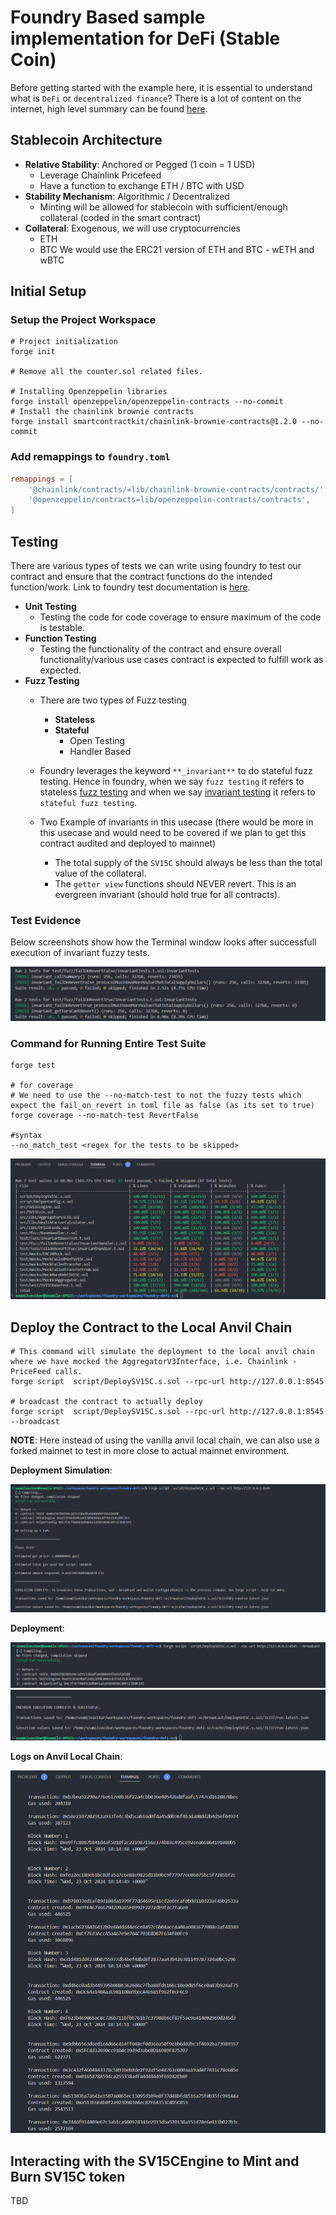 # Foundry Based sample implementation for DeFi (Stable Coin)

Before getting started with the example here, it is essential to understand what is `DeFi` or `decentralized finance`? There is a lot of content on the internet, high level summary can be found [here](readme-docs/defi.md).

## Stablecoin Architecture

- **Relative Stability**: Anchored or Pegged (1 coin = 1 USD)
  - Leverage Chainlink Pricefeed
  - Have a function to exchange ETH / BTC with USD
- **Stability Mechanism**: Algorithmic / Decentralized
  - Minting will be allowed for stablecoin with sufficient/enough collateral (coded in the smart contract)
- **Collateral**: Exogenous, we will use cryptocurrencies
  - ETH
  - BTC
  We would use the ERC21 version of ETH and BTC - wETH and wBTC

## Initial Setup

### Setup the Project Workspace

```shell
# Project initialization
forge init

# Remove all the counter.sol related files. 

# Installing Openzeppelin libraries
forge install openzeppelin/openzeppelin-contracts --no-commit
# Install the chainlink brownie contracts
forge install smartcontractkit/chainlink-brownie-contracts@1.2.0 --no-commit
```

### Add remappings to `foundry.toml`

```toml
remappings = [
    '@chainlink/contracts/=lib/chainlink-brownie-contracts/contracts/',
    '@openzeppelin/contracts=lib/openzeppelin-contracts/contracts',
]
```

## Testing

There are various types of tests we can write using foundry to test our contract and ensure that the contract functions do the intended function/work. Link to foundry test documentation is [here](https://book.getfoundry.sh/forge/tests).

- **Unit Testing**
  - Testing the code for code coverage to ensure maximum of the code is testable.
- **Function Testing**
  - Testing the functionality of the contract and ensure overall functionality/various use cases contract is expected to fulfill work as expected.
- **Fuzz Testing**
  - There are two types of Fuzz testing
    - **Stateless**
    - **Stateful**
      - Open Testing
      - Handler Based
  - Foundry leverages the keyword `**_invariant**` to do stateful fuzz testing. Hence in foundry, when we say `fuzz testing` it refers to stateless [fuzz testing](https://book.getfoundry.sh/forge/fuzz-testing) and when we say [invariant testing](https://book.getfoundry.sh/forge/invariant-testing) it refers to `stateful fuzz testing`.

  - Two Example of invariants in this usecase (there would be more in this usecase and would need to be covered if we plan to get this contract audited and deployed to mainnet)
    - The total supply of the `SV15C` should always be less than the total value of the collateral.
    - The `getter view` functions should NEVER revert. This is an evergreen invariant (should hold true for all contracts).

### Test Evidence

Below screenshots show how the Terminal window looks after successfull execution of invariant fuzzy tests.

![Invariant Fuzzy Test Resultst](readme-docs/readme-imgs/invariant-fuzzy-test-evidence.png)

### Command for Running Entire Test Suite

```shell
forge test

# for coverage
# We need to use the --no-match-test to not the fuzzy tests which expect the fail_on_revert in toml file as false (as its set to true)
forge coverage --no-match-test RevertFalse

#syntax
--no_match_test <regex for the tests to be skipped>
```

![Code Coverage](readme-docs/readme-imgs/code-coverage.png)

## Deploy the Contract to the Local Anvil Chain

```shell
# This command will simulate the deployment to the local anvil chain where we have mocked the AggregatorV3Interface, i.e. Chainlink - PriceFeed calls.
forge script  script/DeploySV15C.s.sol --rpc-url http://127.0.0.1:8545

# broadcast the contract to actually deploy
forge script  script/DeploySV15C.s.sol --rpc-url http://127.0.0.1:8545 --broadcast
```

**NOTE**: Here instead of using the vanilla anvil local chain, we can also use a forked mainnet to test in more close to actual mainnet environment.

**Deployment Simulation**:

![Simulation](readme-imgs/simulate-deployment.png)

**Deployment**:

![Deploy 1](readme-imgs/deployment-1.png)
![Deploy 2](readme-imgs/deployment-2.png)

**Logs on Anvil Local Chain**:

![Deployment Logs](readme-imgs/deployment-logs-on-chain.png)

## Interacting with the SV15CEngine to Mint and Burn SV15C token

TBD
